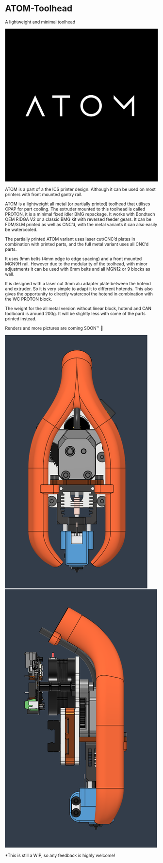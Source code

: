 # ATOM-Toolhead
A lightweight and minimal toolhead

<p align="center">
    <picture>
        <source media="(prefers-color-scheme: dark)" srcset="./IMAGES/ATOM-Square.png" | width=300>
        <source media="(prefers-color-scheme: light)" srcset="./IMAGES/ATOM-Square.png" | width=300>
        <img alt="ATOM-Logo" src="./IMAGES/ATOM-Square.png">
    </picture>
</p>

ATOM is a part of a the ICS printer design. Although it can be used on most printers with front mounted gantry rail.

ATOM is a lightweight all metal (or partially printed) toolhead that utilises CPAP for part cooling. The extruder mounted to this toolhead is called PROTON, it is a minimal fixed idler BMG repackage. It works with Bondtech OEM RIDGA V2 or a classic BMG kit with reversed feeder gears. It can be FDM/SLM printed as well as CNC’d, with the metal variants it can also easily be watercooled.

The partially printed ATOM variant uses laser cut/CNC’d plates in combination with printed parts, and the full metal variant uses all CNC’d parts.

It uses 9mm belts (4mm edge to edge spacing) and a front mounted MGN9H rail. However due to the modularity of the toolhead, with minor adjustments it can be used with 6mm belts and all MGN12 or 9 blocks as well.

It is designed with a laser cut 3mm alu adapter plate between the hotend and extruder. So it is very simple to adapt it to different hotends. This also gives the opportunity to directly watercool the hotend in combination with the WC PROTON block.

The weight for the all metal version without linear block, hotend and CAN toolboard is around 200g. It will be slightly less with some of the parts printed instead.

Renders and more pictures are coming SOON™ 🙂

![ATOM-Front](https://github.com/ENSO-3D/ATOM-Toolhead/blob/main/IMAGES/ATOM-Front.png)
![ATOM-Side](https://github.com/ENSO-3D/ATOM-Toolhead/blob/main/IMAGES/ATOM-Side.png)

*This is still a WIP, so any feedback is highly welcome!
